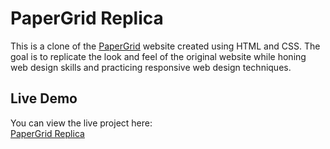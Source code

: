 # PaperGrid Replica

This is a clone of the [PaperGrid](https://nishaaaaal.github.io/PaperGrid-res_clone/) website created using HTML and CSS. The goal is to replicate the look and feel of the original website while honing web design skills and practicing responsive web design techniques.

## Live Demo
You can view the live project here:  
[PaperGrid Replica](https://nishaaaaal.github.io/PaperGrid-res_clone/)

